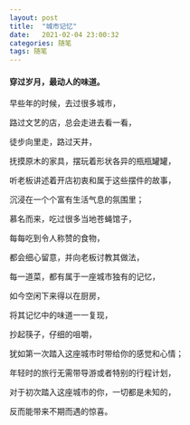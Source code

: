 ```yaml
---
layout: post
title:  "城市记忆"
date:   2021-02-04 23:00:32
categories: 随笔
tags: 随笔
---
```

#### 穿过岁月，最动人的味道。

早些年的时候，去过很多城市，

路过文艺的店，总会走进去看一看，

徒步向里走，路过天井，

抚摸原木的家具，摆玩着形状各异的瓶瓶罐罐，

听老板讲述着开店初衷和属于这些摆件的故事，

沉浸在一个个富有生活气息的氛围里；



慕名而来，吃过很多当地苍蝇馆子，

每每吃到令人称赞的食物，

都会细心留意，并向老板讨教其做法，

每一道菜，都有属于一座城市独有的记忆，

如今空闲下来得以在厨房，

将其记忆中的味道一一复现，

抄起筷子，仔细的咀嚼，

犹如第一次踏入这座城市时带给你的感觉和心情；



年轻时的旅行无需带导游或者特别的行程计划，

对于初次踏入这座城市的你，一切都是未知的，

反而能带来不期而遇的惊喜。




